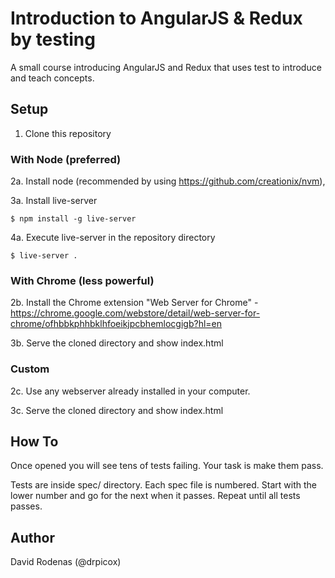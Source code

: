 Introduction to AngularJS & Redux by testing
============================================

A small course introducing AngularJS and Redux 
that uses test to introduce and teach concepts.


Setup
-----

1. Clone this repository

### With Node (preferred)

2a. Install node (recommended by using https://github.com/creationix/nvm), 

3a. Install live-server

    $ npm install -g live-server

4a. Execute live-server in the repository directory

    $ live-server .


### With Chrome (less powerful)

2b. Install the Chrome extension "Web Server for Chrome"
    - https://chrome.google.com/webstore/detail/web-server-for-chrome/ofhbbkphhbklhfoeikjpcbhemlocgigb?hl=en

3b. Serve the cloned directory and show index.html


### Custom

2c. Use any webserver already installed in your computer.

3c. Serve the cloned directory and show index.html


How To
------

Once opened you will see tens of tests failing.
Your task is make them pass.

Tests are inside spec/ directory. 
Each spec file is numbered.
Start with the lower number and go for the next
when it passes. Repeat until all tests passes.

Author
------

David Rodenas (@drpicox)